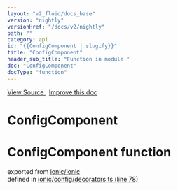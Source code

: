 ```yaml
---
layout: "v2_fluid/docs_base"
version: "nightly"
versionHref: "/docs/v2/nightly"
path: ""
category: api
id: "{{ConfigComponent | slugify}}"
title: "ConfigComponent"
header_sub_title: "Function in module "
doc: "ConfigComponent"
docType: "function"
---
```



<div class="improve-docs">
  <a href='http://github.com/driftyco/ionic2/tree/master/ionic/config/decorators.ts#L77'>
    View Source
  </a>
  &nbsp;
  <a href='http://github.com/driftyco/ionic2/edit/master/ionic/config/decorators.ts#L77'>
    Improve this doc
  </a>
</div>




<h1 class="api-title">

  ConfigComponent



</h1>







<h1 class="class export">ConfigComponent <span class="type">function</span></h1>
<p class="module">exported from <a href='undefined'>ionic/ionic</a><br/>
defined in <a href="https://github.com/driftyco/ionic2/tree/master/ionic/config/decorators.ts#L78-L88">ionic/config/decorators.ts (line 78)</a>
</p>

